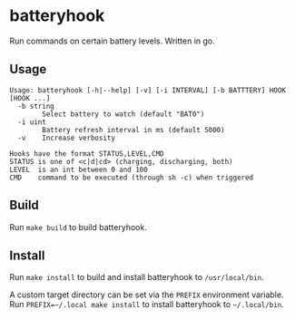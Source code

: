 # batteryhook
Run commands on certain battery levels.
Written in go.

## Usage
```
Usage: batteryhook [-h|--help] [-v] [-i INTERVAL] [-b BATTTERY] HOOK [HOOK ...]
  -b string
        Select battery to watch (default "BAT0")
  -i uint
        Battery refresh interval in ms (default 5000)
  -v    Increase verbosity

Hooks have the format STATUS,LEVEL,CMD
STATUS is one of <c|d|cd> (charging, discharging, both)
LEVEL  is an int between 0 and 100
CMD    command to be executed (through sh -c) when triggered
```

## Build
Run `make build` to build batteryhook.

## Install
Run `make install` to build and install batteryhook to `/usr/local/bin`.

A custom target directory can be set via the `PREFIX` environment variable.
Run `PREFIX=~/.local make install` to install batteryhook to `~/.local/bin`.
